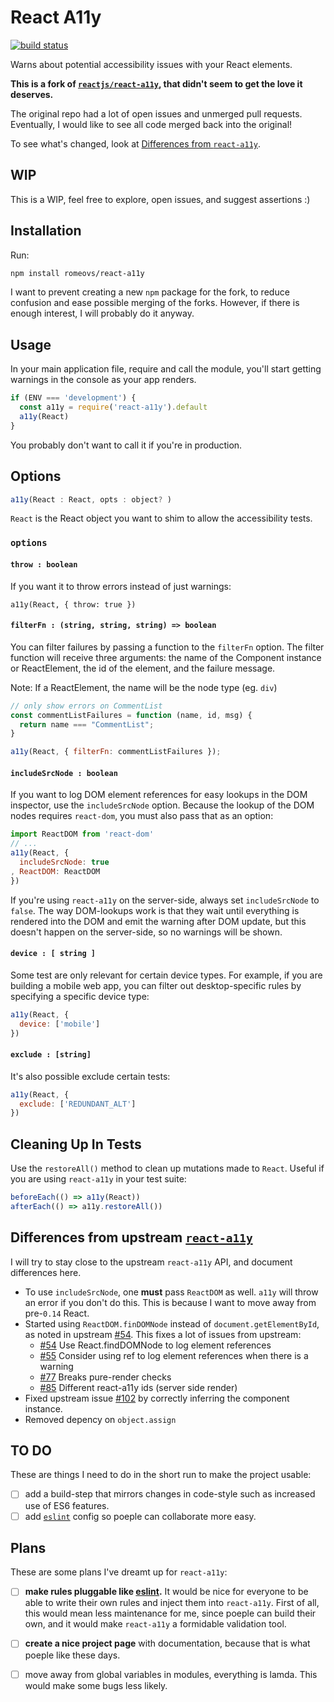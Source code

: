 React A11y
==========

[![build status](https://img.shields.io/travis/reactjs/react-a11y/master.svg?style=flat-square)](https://travis-ci.org/reactjs/react-a11y)

Warns about potential accessibility issues with your React elements.

__This is a fork of [`reactjs/react-a11y`][react-a11y], that didn't seem to get
the love it deserves.__

The original repo had a lot of open issues and unmerged pull requests.
Eventually, I would like to see all code merged back into the original!

To see what's changed, look at [Differences from
`react-a11y`](#differences-from-upstream-react-a11y).

## WIP

This is a WIP, feel free to explore, open issues, and suggest assertions :)

## Installation

Run:

```sh
npm install romeovs/react-a11y
```

I want to prevent creating a new `npm` package for the fork, to reduce
confusion and ease possible merging of the forks. However, if there is
enough interest, I will probably do it anyway.

## Usage

In your main application file, require and call the module, you'll start
getting warnings in the console as your app renders.

```js
if (ENV === 'development') {
  const a11y = require('react-a11y').default
  a11y(React)
}
```

You probably don't want to call it if you're in production.

## Options

```js
a11y(React : React, opts : object? )
```

`React` is the React object you want to shim to allow the 
accessibility tests.

### `options`

#### `throw : boolean`
If you want it to throw errors instead of just warnings:

```
a11y(React, { throw: true })
```

#### `filterFn : (string, string, string) => boolean`
You can filter failures by passing a function to the `filterFn` option. The
filter function will receive three arguments: the name of the Component
instance or ReactElement, the id of the element, and the failure message.

Note: If a ReactElement, the name will be the node type (eg. `div`)

```js
// only show errors on CommentList
const commentListFailures = function (name, id, msg) {
  return name === "CommentList";
}

a11y(React, { filterFn: commentListFailures });
```

#### `includeSrcNode : boolean`

If you want to log DOM element references for easy lookups in the DOM inspector,
use the `includeSrcNode` option.  Because the lookup of the DOM nodes requires
`react-dom`, you must also pass that as an option:

```js
import ReactDOM from 'react-dom'
// ...
a11y(React, {
  includeSrcNode: true
, ReactDOM: ReactDOM
})
```

If you're using `react-a11y` on the server-side, always set `includeSrcNode` to
`false`.  The way DOM-lookups work is that they wait until everything is
rendered into the DOM and emit the warning after DOM update, but this doesn't happen
on the server-side, so no warnings will be shown.

#### `device : [ string ]`

Some test are only relevant for certain device types. For example,
if you are building a mobile web app, you can filter out
desktop-specific rules by specifying a specific device type:

```js
a11y(React, {
  device: ['mobile']
})
```

#### `exclude : [string]`

It's also possible exclude certain tests:

```js
a11y(React, {
  exclude: ['REDUNDANT_ALT']
})
```


## Cleaning Up In Tests

Use the `restoreAll()` method to clean up mutations made to `React`.
Useful if you are using `react-a11y` in your test suite:

```js
beforeEach(() => a11y(React))
afterEach(() => a11y.restoreAll())
```

## Differences from upstream [`react-a11y`][react-a11y]

I will try to stay close to the upstream `react-a11y` API,
and document differences here.

  - To use `includeSrcNode`, one __must__ pass `ReactDOM` as
    well.  `a11y` will throw an error if you don't do this.
    This is because I want to move away from pre-`0.14` React.
  - Started using `ReactDOM.finDOMNode` instead of `document.getElementById`, as
    noted in upstream [#54](https://github.com/reactjs/react-a11y/issues/54).
    This fixes a lot of issues from upstream:
    - [#54](https://github.com/reactjs/react-a11y/issues/54) Use
      React.findDOMNode to log element references
    - [#55](https://github.com/reactjs/react-a11y/issues/55) Consider using ref
      to log element references when there is a warning
    - [#77](https://github.com/reactjs/react-a11y/issues/77) Breaks pure-render
      checks
    - [#85](https://github.com/reactjs/react-a11y/issues/85) Different
      react-a11y ids (server side render)
  - Fixed upstream issue [#102](https://github.com/reactjs/react-a11y/issues/102)
    by correctly inferring the component instance.
  - Removed depency on `object.assign`

## TO DO

These are things I need to do in the short run to make the project
usable:

  - [ ] add a build-step that mirrors changes in code-style such as
    increased use of ES6 features.
  - [ ] add [`eslint`][eslint] config so poeple can collaborate
    more easy.

## Plans

These are some plans I've dreamt up for `react-a11y`:

  - [ ] **make rules pluggable like [eslint][eslint].**  It would be nice
    for everyone to be able to write their own rules and inject
    them into `react-a11y`.  First of all, this would mean less 
    maintenance for me, since poeple can build their own, and it 
    would make `react-a11y` a formidable validation tool.
  - [ ] **create a nice project page** with documentation, because
    that is what poeple like these days.
  - [ ] move away from global variables in modules, everything is lamda.
    This would make some bugs less likely.


[react-a11y]: https://github.com/reactjs/react-a11y
[eslint]:     http://eslint.org

